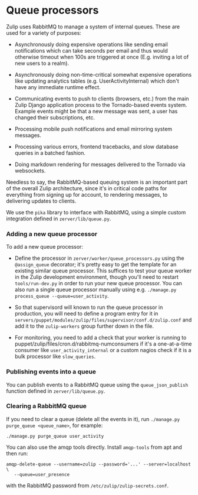 # Queue processors

Zulip uses RabbitMQ to manage a system of internal queues.  These are
used for a variety of purposes:

* Asynchronously doing expensive operations like sending email
  notifications which can take seconds per email and thus would
  otherwise timeout when 100s are triggered at once (E.g. inviting a
  lot of new users to a realm).

* Asynchronously doing non-time-critical somewhat expensive operations
  like updating analytics tables (e.g. UserActivityInternal) which
  don't have any immediate runtime effect.

* Communicating events to push to clients (browsers, etc.) from the
  main Zulip Django application process to the Tornado-based events
  system.  Example events might be that a new message was sent, a user
  has changed their subscriptions, etc.

* Processing mobile push notifications and email mirroring system
  messages.

* Processing various errors, frontend tracebacks, and slow database
  queries in a batched fashion.

* Doing markdown rendering for messages delivered to the Tornado via
  websockets.

Needless to say, the RabbitMQ-based queuing system is an important
part of the overall Zulip architecture, since it's in critical code
paths for everything from signing up for account, to rendering
messages, to delivering updates to clients.

We use the `pika` library to interface with RabbitMQ, using a simple
custom integration defined in `zerver/lib/queue.py`.

### Adding a new queue processor

To add a new queue processor:

* Define the processor in `zerver/worker/queue_processors.py` using
  the `@assign_queue` decorator; it's pretty easy to get the template
  for an existing similar queue processor.  This suffices to test your
  queue worker in the Zulip development environment, though you'll
  need to restart `tools/run-dev.py` in order to run your new queue
  processor.  You can also run a single queue processor manually using
  e.g. `./manage.py process_queue --queue=user_activity`.

* So that supervisord will known to run the queue processor in
  production, you will need to define a program entry for it in
  `servers/puppet/modules/zulip/files/supervisor/conf.d/zulip.conf`
  and add it to the `zulip-workers` group further down in the file.

* For monitoring, you need to add a check that your worker is running
  to puppet/zulip/files/cron.d/rabbitmq-numconsumers if it's a
  one-at-a-time consumer like `user_activity_internal` or a custom
  nagios check if it is a bulk processor like `slow_queries`.

### Publishing events into a queue

You can publish events to a RabbitMQ queue using the
`queue_json_publish` function defined in `zerver/lib/queue.py`.

### Clearing a RabbitMQ queue

If you need to clear a queue (delete all the events in it), run
`./manage.py purge_queue <queue_name>`, for example:

```
./manage.py purge_queue user_activity
```

You can also use the amqp tools directly.  Install `amqp-tools` from
apt and then run:

```
amqp-delete-queue --username=zulip --password='...' --server=localhost \
   --queue=user_presence
```

with the RabbitMQ password from `/etc/zulip/zulip-secrets.conf`.
